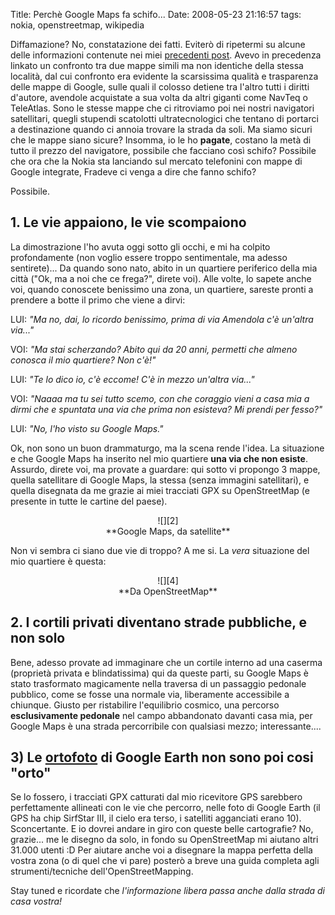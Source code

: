 Title: Perchè Google Maps fa schifo...
Date:  2008-05-23 21:16:57
tags: nokia, openstreetmap, wikipedia

Diffamazione? No, constatazione dei fatti. Eviterò di ripetermi su
alcune delle informazioni contenute nei miei [precedenti post][1]. Avevo in
precedenza linkato un confronto tra due mappe simili ma non identiche della
stessa località, dal cui confronto era evidente la scarsissima qualità e
trasparenza delle mappe di Google, sulle quali il colosso detiene tra l'altro
tutti i diritti d'autore, avendole acquistate a sua volta da altri giganti
come NavTeq o TeleAtlas. Sono le stesse mappe che ci ritroviamo poi nei nostri
navigatori satellitari, quegli stupendi scatolotti ultratecnologici che
tentano di portarci a destinazione quando ci annoia trovare la strada da soli.
Ma siamo sicuri che le mappe siano sicure? Insomma, io le ho **pagate**,
costano la metà di tutto il prezzo del navigatore, possibile che facciano così
schifo? Possibile che ora che la Nokia sta lanciando sul mercato telefonini
con mappe di Google integrate, Fradeve ci venga a dire che fanno schifo?


Possibile.


## 1. Le vie appaiono, le vie scompaiono ##

La dimostrazione l'ho
avuta oggi sotto gli occhi, e mi ha colpito profondamente (non voglio essere
troppo sentimentale, ma adesso sentirete)... Da quando sono nato, abito in un
quartiere periferico della mia città ("Ok, ma a noi che ce frega?", direte
voi). Alle volte, lo sapete anche voi, quando conoscete benissimo una zona, un
quartiere, sareste pronti a prendere a botte il primo che viene a dirvi:


LUI: _"Ma no, dai, lo ricordo benissimo, prima di via Amendola c'è un'altra via..."_  

VOI: _"Ma stai scherzando? Abito qui da 20 anni, permetti che almeno conosca il
mio quartiere? Non c'è!"_  

LUI: _"Te lo dico io, c'è eccome! C'è in mezzo
un'altra via..."_  

VOI: _"Naaaa ma tu sei tutto scemo, con che coraggio vieni a
casa mia a dirmi che e spuntata una via che prima non esisteva? Mi prendi per
fesso?"_  

LUI: _"No, l'ho visto su Google Maps."_  


Ok, non sono un buon
drammaturgo, ma la scena rende l'idea. La situazione e che Google Maps ha
inserito nel mio quartiere **una via che non esiste**. Assurdo, direte voi, ma
provate a guardare: qui sotto vi propongo 3 mappe, quella satellitare di
Google Maps, la stessa (senza immagini satellitari), e quella disegnata da me
grazie ai miei tracciati GPX su OpenStreetMap (e presente in tutte le cartine
del paese).

<center>![][2]<br>**Google Maps, da satellite**</center>

Non vi sembra ci siano due vie di troppo? A me si. La *vera* situazione del
mio quartiere è questa:

<center>![][4]<br>**Da OpenStreetMap**</center>


## 2. I cortili privati diventano strade pubbliche, e non solo ##

Bene, adesso
provate ad immaginare che un cortile interno ad una caserma (proprietà privata
e blindatissima) qui da queste parti, su Google Maps è stato trasformato
magicamente nella traversa di un passaggio pedonale pubblico, come se fosse
una normale via, liberamente accessibile a chiunque. Giusto per ristabilire
l'equilibrio cosmico, una percorso **esclusivamente pedonale** nel campo
abbandonato davanti casa mia, per Google Maps è una strada percorribile con
qualsiasi mezzo; interessante....


## 3) Le [ortofoto][5] di Google Earth non sono poi cosi "orto" ##

Se lo fossero, i tracciati GPX catturati dal mio
ricevitore GPS sarebbero perfettamente allineati con le vie che percorro,
nelle foto di Google Earth (il GPS ha chip SirfStar III, il cielo era terso, i
satelliti agganciati erano 10). Sconcertante. E io dovrei andare in giro con
queste belle cartografie? No, grazie... me le disegno da solo, in fondo su
OpenStreetMap mi aiutano altri 31.000 utenti :D Per aiutare anche voi a
disegnare la mappa perfetta della vostra zona (o di quel che vi pare) posterò
a breve una guida completa agli strumenti/tecniche dell'OpenStreetMapping.


Stay tuned e ricordate che _l'informazione libera passa anche dalla strada di
casa vostra!_

   [1]: http://dl.dropbox.com/u/369614/blog/public_html/FradeveOpenblog/posts/2008/05/perche-openstreetmap-parte-2.html

   [2]: http://dl.dropbox.com/u/369614/blog/img_red/casa1uy9.png

   [4]: http://dl.dropbox.com/u/369614/blog/img_red/casa3ab1.png

   [5]: http://it.wikipedia.org/wiki/Ortofoto
